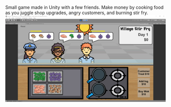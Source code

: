 Small game made in Unity with a few friends. Make money by cooking food as you juggle shop upgrades, angry customers, and burning stir fry.
![Screenshot of Game](screenshot.png "Screenshot of Game")
